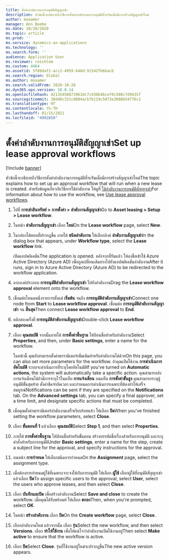 ```yaml
---
title: ตั้งค่าลำดับงานการอนุมัติสัญญาเช่า
description: หัวข้อนี้จะอธิบายถึงวิธีการตั้งค่าลำดับงานการอนุมัติที่จะรันเมื่อมีการสร้างสัญญาเช่าใหม่
author: moaamer
manager: Ann Beebe
ms.date: 10/28/2020
ms.topic: article
ms.prod: ''
ms.service: dynamics-ax-applications
ms.technology: ''
ms.search.form: ''
audience: Application User
ms.reviewer: roschlom
ms.custom: 4464
ms.assetid: 5f89daf1-acc2-4959-b48d-91542fb6bacb
ms.search.region: Global
ms.author: moaamer
ms.search.validFrom: 2020-10-28
ms.dyn365.ops.version: 10.0.14
ms.openlocfilehash: d2135458873963dc7c930b4bcef0c508c7d9635f
ms.sourcegitcommit: 38d40c331c8894acb7b119c5073e3088b54776c1
ms.translationtype: HT
ms.contentlocale: th-TH
ms.lasthandoff: 01/15/2021
ms.locfileid: "4992850"
---
```

# <a name="set-up-lease-approval-workflows"></a><span data-ttu-id="789d1-103">ตั้งค่าลำดับงานการอนุมัติสัญญาเช่า</span><span class="sxs-lookup"><span data-stu-id="789d1-103">Set up lease approval workflows</span></span>

[!include [banner](../includes/banner.md)]

<span data-ttu-id="789d1-104">หัวข้อนี้จะอธิบายถึงวิธีการตั้งค่าลำดับงานการอนุมัติที่จะรันเมื่อมีการสร้างสัญญาเช่าใหม่</span><span class="sxs-lookup"><span data-stu-id="789d1-104">The topic explains how to set up an approval workflow that will run when a new lease is created.</span></span> <span data-ttu-id="789d1-105">สำหรับข้อมูลเกี่ยวกับวิธีการใช้ลำดับงาน ให้ดูที่ [ใช้ลำดับงานการอนุมัติสัญญาเช่า](use-create-lease-wrkflw.md)</span><span class="sxs-lookup"><span data-stu-id="789d1-105">For information about how to use the workflow, see [Use lease approval workflows](use-create-lease-wrkflw.md).</span></span> 

1. <span data-ttu-id="789d1-106">ไปที่ **การเช่าสินทรัพย์ \> การตั้งค่า \> ลำดับงานสัญญาเช่า**</span><span class="sxs-lookup"><span data-stu-id="789d1-106">Go to **Asset leasing \> Setup \> Lease workflow**.</span></span>
2. <span data-ttu-id="789d1-107">ในหน้า **ลำดับงานสัญญาเช่า** เลือก **ใหม่**</span><span class="sxs-lookup"><span data-stu-id="789d1-107">On the **Lease workflow** page, select **New**.</span></span>
3. <span data-ttu-id="789d1-108">ในกล่องโต้ตอบที่ปรากฏขึ้น ภายใต้ **ชนิดลำดับงาน** ให้เลือกลิงค์ **ลำดับงานสัญญาเช่า**</span><span class="sxs-lookup"><span data-stu-id="789d1-108">In the dialog box that appears, under **Workflow type**, select the **Lease workflow** link.</span></span>

    <span data-ttu-id="789d1-109">เปิดแอปพลิเคชัน</span><span class="sxs-lookup"><span data-stu-id="789d1-109">The application is opened.</span></span> <span data-ttu-id="789d1-110">หลังจากที่รันแล้ว ให้ลงชื่อเข้าใช้ Azure Active Directory (Azure AD) เพื่อถูกเปลี่ยนเส้นทางไปยังแอปพลิเคชันลำดับงาน</span><span class="sxs-lookup"><span data-stu-id="789d1-110">After it runs, sign in to Azure Active Directory (Azure AD) to be redirected to the workflow application.</span></span>

4. <span data-ttu-id="789d1-111">ลากองค์ประกอบ **การอนุมัติลำดับงานสัญญาเช่า** ไปยังลำดับงาน</span><span class="sxs-lookup"><span data-stu-id="789d1-111">Drag the **Lease workflow approval** element onto the workflow.</span></span>
5. <span data-ttu-id="789d1-112">เชื่อมต่อโหนดหนึ่งรายการตั้งแต่ **เริ่มต้น** จนถึง **การอนุมัติลำดับงานสัญญาเช่า**</span><span class="sxs-lookup"><span data-stu-id="789d1-112">Connect one node from **Start** to **Lease workflow approval**.</span></span> <span data-ttu-id="789d1-113">เชื่อมต่อ **การอนุมัติลำดับงานสัญญาเช่า** จน **สิ้นสุด**</span><span class="sxs-lookup"><span data-stu-id="789d1-113">Then connect **Lease workflow approval** to **End**.</span></span>
6. <span data-ttu-id="789d1-114">คลิกสองครั้งที่ **การอนุมัติลำดับงานสัญญาเช่า**</span><span class="sxs-lookup"><span data-stu-id="789d1-114">Double-click **Lease workflow approval**.</span></span>
7. <span data-ttu-id="789d1-115">เลือก **คุณสมบัติ** จากนั้นภายใต้ **การตั้งค่าพื้นฐาน** ให้ป้อนชื่อสำหรับลำดับงาน</span><span class="sxs-lookup"><span data-stu-id="789d1-115">Select **Properties**, and then, under **Basic settings**, enter a name for the workflow.</span></span>

    <span data-ttu-id="789d1-116">ในหน้านี้ คุณยังสามารถตั้งค่าพารามิเตอร์เพิ่มเติมสำหรับลำดับงานได้ด้วย</span><span class="sxs-lookup"><span data-stu-id="789d1-116">On this page, you can also set more parameters for the workflow.</span></span> <span data-ttu-id="789d1-117">ถ้าคุณเปิดใช้งาน **การดำเนินการอัตโนมัติ** ระบบจะดำเนินการที่ระบุโดยอัตโนมัติ</span><span class="sxs-lookup"><span data-stu-id="789d1-117">If you've turned on **Automatic actions**, the system will automatically take a specific action.</span></span> <span data-ttu-id="789d1-118">คุณสามารถส่งการแจ้งเตือนได้ถ้ามีการระบุไว้ในแท็บ **การแจ้งเตือน** บนแท็บ **การตั้งค่าขั้นสูง** คุณสามารถระบุผู้อนุมัติขั้นสุดท้าย ตั้งค่าขีดจำกัดเวลา และกำหนดการดำเนินการเฉพาะที่ต้องทำให้เสร็จสมบูรณ์</span><span class="sxs-lookup"><span data-stu-id="789d1-118">Notifications can be sent if they are specified on the **Notifications** tab. On the **Advanced settings** tab, you can specify a final approver, set a time limit, and designate specific actions that must be completed.</span></span>

8. <span data-ttu-id="789d1-119">เมื่อคุณตั้งค่าพารามิเตอร์ลำดับงานเสร็จเรียบร้อยแล้ว ให้เลือก **ปิด**</span><span class="sxs-lookup"><span data-stu-id="789d1-119">When you've finished setting the workflow parameters, select **Close**.</span></span>
9. <span data-ttu-id="789d1-120">เลือก **ขั้นตอนที่ 1** แล้วเลือก **คุณสมบัติ**</span><span class="sxs-lookup"><span data-stu-id="789d1-120">Select **Step 1**, and then select **Properties**.</span></span>
10. <span data-ttu-id="789d1-121">ภายใต้ **การตั้งค่าพื้นฐาน** ให้ป้อนชื่อสำหรับขั้นตอน สร้างบรรทัดชื่อเรื่องสำหรับการอนุมัติ และระบุคำสั่งสำหรับการอนุมัติ</span><span class="sxs-lookup"><span data-stu-id="789d1-121">Under **Basic settings**, enter a name for the step, create a subject line for the approval, and specify instructions for the approval.</span></span>
11. <span data-ttu-id="789d1-122">บนหน้า **การกำหนด** ให้เลือกชนิดการกำหนด</span><span class="sxs-lookup"><span data-stu-id="789d1-122">On the **Assignment** page, select the assignment type.</span></span>
12. <span data-ttu-id="789d1-123">เมื่อต้องการกำหนดผู้ใช้ที่เฉพาะเจาะจงให้กับการอนุมัติ ให้เลือก **ผู้ใช้** เลือกผู้ใช้ที่อนุมัติสัญญาเช่า แล้วเลือก **ปิด**</span><span class="sxs-lookup"><span data-stu-id="789d1-123">To assign specific users to the approval, select **User**, select the users who approve leases, and then select **Close**.</span></span>
13. <span data-ttu-id="789d1-124">เลือก **บันทึกและปิด** เพื่อสร้างลำดับงาน</span><span class="sxs-lookup"><span data-stu-id="789d1-124">Select **Save and close** to create the workflow.</span></span> <span data-ttu-id="789d1-125">เมื่อคุณได้รับพร้อมท์ ให้เลือก **ตกลง**</span><span class="sxs-lookup"><span data-stu-id="789d1-125">Then, when you're prompted, select **OK**.</span></span>
14. <span data-ttu-id="789d1-126">ในหน้า **สร้างลำดับงาน** เลือก **ปิด**</span><span class="sxs-lookup"><span data-stu-id="789d1-126">On the **Create workflow** page, select **Close**.</span></span>
14. <span data-ttu-id="789d1-127">เลือกลำดับงานใหม่ แล้วจากนั้น เลือก **รุ่น**</span><span class="sxs-lookup"><span data-stu-id="789d1-127">Select the new workflow, and then select **Versions**.</span></span> <span data-ttu-id="789d1-128">เลือก **ทำให้ใช้งาน** เพื่อให้แน่ใจว่าลำดับงานเปิดใช้งานอยู่</span><span class="sxs-lookup"><span data-stu-id="789d1-128">Then select **Make active** to ensure that the workflow is active.</span></span>
15. <span data-ttu-id="789d1-129">เลือก **ปิด**</span><span class="sxs-lookup"><span data-stu-id="789d1-129">Select **Close**.</span></span> <span data-ttu-id="789d1-130">รุ่นที่ใช้งานอยู่ใหม่จะปรากฏขึ้น</span><span class="sxs-lookup"><span data-stu-id="789d1-130">The new active version appears.</span></span>
